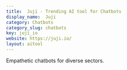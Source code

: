 ```yaml
---
title:  Juji - Trending AI tool for Chatbots
display_name:  Juji
category: Chatbots
category_slug: chatbots
key: juji_io
website: https://juji.io/
layout: aitool
---
```


Empathetic chatbots for diverse sectors.
